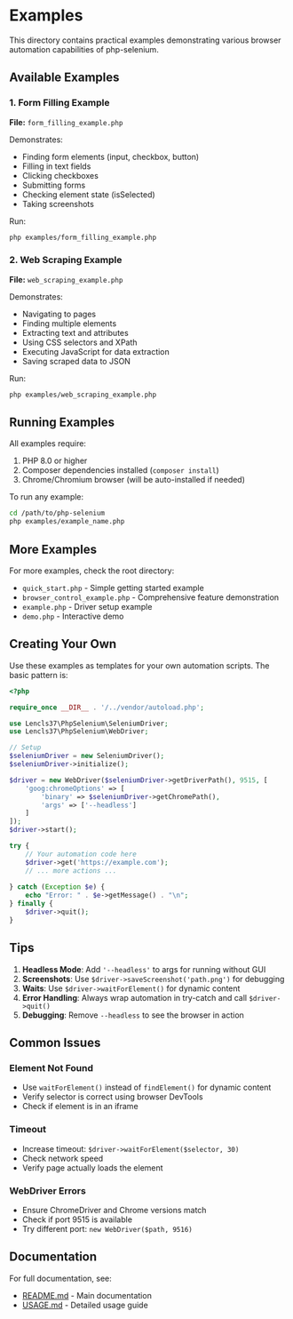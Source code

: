 # Examples

This directory contains practical examples demonstrating various browser automation capabilities of php-selenium.

## Available Examples

### 1. Form Filling Example
**File:** `form_filling_example.php`

Demonstrates:
- Finding form elements (input, checkbox, button)
- Filling in text fields
- Clicking checkboxes
- Submitting forms
- Checking element state (isSelected)
- Taking screenshots

Run:
```bash
php examples/form_filling_example.php
```

### 2. Web Scraping Example
**File:** `web_scraping_example.php`

Demonstrates:
- Navigating to pages
- Finding multiple elements
- Extracting text and attributes
- Using CSS selectors and XPath
- Executing JavaScript for data extraction
- Saving scraped data to JSON

Run:
```bash
php examples/web_scraping_example.php
```

## Running Examples

All examples require:
1. PHP 8.0 or higher
2. Composer dependencies installed (`composer install`)
3. Chrome/Chromium browser (will be auto-installed if needed)

To run any example:
```bash
cd /path/to/php-selenium
php examples/example_name.php
```

## More Examples

For more examples, check the root directory:
- `quick_start.php` - Simple getting started example
- `browser_control_example.php` - Comprehensive feature demonstration
- `example.php` - Driver setup example
- `demo.php` - Interactive demo

## Creating Your Own

Use these examples as templates for your own automation scripts. The basic pattern is:

```php
<?php

require_once __DIR__ . '/../vendor/autoload.php';

use Lencls37\PhpSelenium\SeleniumDriver;
use Lencls37\PhpSelenium\WebDriver;

// Setup
$seleniumDriver = new SeleniumDriver();
$seleniumDriver->initialize();

$driver = new WebDriver($seleniumDriver->getDriverPath(), 9515, [
    'goog:chromeOptions' => [
        'binary' => $seleniumDriver->getChromePath(),
        'args' => ['--headless']
    ]
]);
$driver->start();

try {
    // Your automation code here
    $driver->get('https://example.com');
    // ... more actions ...
    
} catch (Exception $e) {
    echo "Error: " . $e->getMessage() . "\n";
} finally {
    $driver->quit();
}
```

## Tips

1. **Headless Mode**: Add `'--headless'` to args for running without GUI
2. **Screenshots**: Use `$driver->saveScreenshot('path.png')` for debugging
3. **Waits**: Use `$driver->waitForElement()` for dynamic content
4. **Error Handling**: Always wrap automation in try-catch and call `$driver->quit()`
5. **Debugging**: Remove `--headless` to see the browser in action

## Common Issues

### Element Not Found
- Use `waitForElement()` instead of `findElement()` for dynamic content
- Verify selector is correct using browser DevTools
- Check if element is in an iframe

### Timeout
- Increase timeout: `$driver->waitForElement($selector, 30)`
- Check network speed
- Verify page actually loads the element

### WebDriver Errors
- Ensure ChromeDriver and Chrome versions match
- Check if port 9515 is available
- Try different port: `new WebDriver($path, 9516)`

## Documentation

For full documentation, see:
- [README.md](../README.md) - Main documentation
- [USAGE.md](../USAGE.md) - Detailed usage guide
